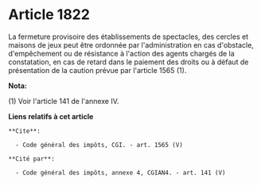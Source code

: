 # Article 1822

La fermeture provisoire des établissements de spectacles, des cercles et maisons de jeux peut être ordonnée par
l'administration en cas d'obstacle, d'empêchement ou de résistance à l'action des agents chargés de la constatation, en cas
de retard dans le paiement des droits ou à défaut de présentation de la caution prévue par l'article 1565 (1).

**Nota:**

(1) Voir l'article 141 de l'annexe IV.

**Liens relatifs à cet article**

	**Cite**:

	  - Code général des impôts, CGI. - art. 1565 (V)

	**Cité par**:

	  - Code général des impôts, annexe 4, CGIAN4. - art. 141 (V)
